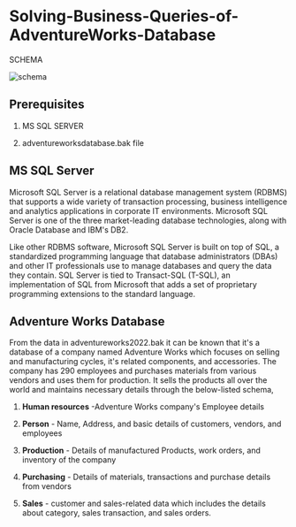 # Solving-Business-Queries-of-AdventureWorks-Database

SCHEMA

![schema](https://github.com/deva-246/Solving-Business-Queries-of-AdventureWorks-Database/assets/75877347/de537cfa-b4d4-4dce-811c-eebbbb2463f5)


## Prerequisites

1. MS SQL SERVER

2. adventureworksdatabase.bak file


## MS SQL Server

Microsoft SQL Server is a relational database management system (RDBMS) that supports a wide variety of transaction processing, business intelligence and analytics applications in corporate IT environments. Microsoft SQL Server is one of the three market-leading database technologies, along with Oracle Database and IBM's DB2.

Like other RDBMS software, Microsoft SQL Server is built on top of SQL, a standardized programming language that database administrators (DBAs) and other IT professionals use to manage databases and query the data they contain. SQL Server is tied to Transact-SQL (T-SQL), an implementation of SQL from Microsoft that adds a set of proprietary programming extensions to the standard language.


## Adventure Works Database

From the data in adventureworks2022.bak it can be known that it's a database of a company named Adventure Works which focuses on selling and manufacturing cycles, it's related components, and accessories. The company has 290 employees and purchases materials from various vendors and uses them for production. It sells the products all over the world and maintains necessary details through the below-listed schema,

1. **Human resources** -Adventure Works company's Employee details 

2. **Person** - Name, Address, and basic details of customers, vendors, and employees

3. **Production** - Details of manufactured Products, work orders, and inventory of the company 

4. **Purchasing** - Details of materials, transactions and purchase details from vendors 

5. **Sales** - customer and sales-related data which includes the details about category, sales transaction, and sales orders.
